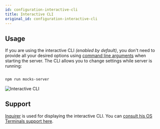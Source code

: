 ```yaml
---
id: configuration-interactive-cli
title: Interactive CLI
original_id: configuration-interactive-cli
---
```

## Usage

If you are using the interactive CLI _(enabled by default)_, you don't need to provide all your desired options using [command line arguments](configuration-command-line-arguments.md) when starting the server. The CLI allows you to change settings while server is running:

```bash

npm run mocks-server

```

![Interactive CLI](/img/cli_animation.gif)

## Support

[Inquirer][inquirer-url] is used for displaying the interactive CLI. You can [consult his OS Terminals support here][inquirer-support].

[inquirer-url]: https://www.npmjs.com/package/inquirer#support-os-terminals

[inquirer-support]: https://www.npmjs.com/package/inquirer#support-os-terminals
